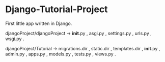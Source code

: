 # Django-Tutorial-Project
First little app written in Django.

djangoProject/djangoProject ->
                            __init__.py , asgi.py , settings.py , urls.py , wsgi.py .
                            
                            
djangoProject/Tutorial -> 
                       migrations.dir , static.dir , templates.dir ,
                       __init__.py , admin.py , apps.py , models.py , tests.py , views.py .
